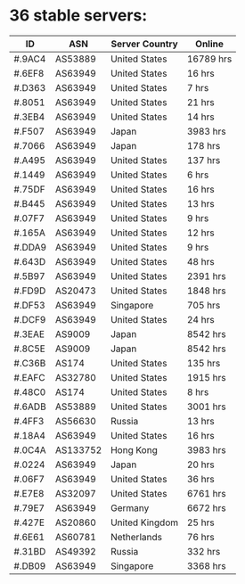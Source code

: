 # 36 stable servers:

| ID | ASN | Server Country | Online |
| ------ | ------ | ------ | ------ |
| #.9AC4 | AS53889 | United States | 16789 hrs |
| #.6EF8 | AS63949 | United States | 16 hrs |
| #.D363 | AS63949 | United States | 7 hrs |
| #.8051 | AS63949 | United States | 21 hrs |
| #.3EB4 | AS63949 | United States | 14 hrs |
| #.F507 | AS63949 | Japan | 3983 hrs |
| #.7066 | AS63949 | Japan | 178 hrs |
| #.A495 | AS63949 | United States | 137 hrs |
| #.1449 | AS63949 | United States | 6 hrs |
| #.75DF | AS63949 | United States | 16 hrs |
| #.B445 | AS63949 | United States | 13 hrs |
| #.07F7 | AS63949 | United States | 9 hrs |
| #.165A | AS63949 | United States | 12 hrs |
| #.DDA9 | AS63949 | United States | 9 hrs |
| #.643D | AS63949 | United States | 48 hrs |
| #.5B97 | AS63949 | United States | 2391 hrs |
| #.FD9D | AS20473 | United States | 1848 hrs |
| #.DF53 | AS63949 | Singapore | 705 hrs |
| #.DCF9 | AS63949 | United States | 24 hrs |
| #.3EAE | AS9009 | Japan | 8542 hrs |
| #.8C5E | AS9009 | Japan | 8542 hrs |
| #.C36B | AS174 | United States | 135 hrs |
| #.EAFC | AS32780 | United States | 1915 hrs |
| #.48C0 | AS174 | United States | 8 hrs |
| #.6ADB | AS53889 | United States | 3001 hrs |
| #.4FF3 | AS56630 | Russia | 13 hrs |
| #.18A4 | AS63949 | United States | 16 hrs |
| #.0C4A | AS133752 | Hong Kong | 3983 hrs |
| #.0224 | AS63949 | Japan | 20 hrs |
| #.06F7 | AS63949 | United States | 36 hrs |
| #.E7E8 | AS32097 | United States | 6761 hrs |
| #.79E7 | AS63949 | Germany | 6672 hrs |
| #.427E | AS20860 | United Kingdom | 25 hrs |
| #.6E61 | AS60781 | Netherlands | 76 hrs |
| #.31BD | AS49392 | Russia | 332 hrs |
| #.DB09 | AS63949 | Singapore | 3368 hrs |

